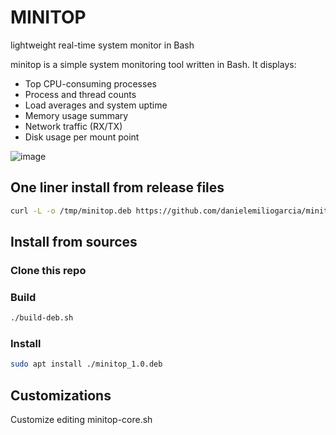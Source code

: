 # MINITOP
lightweight real-time system monitor in Bash

minitop is a simple system monitoring tool written in Bash. It displays:

- Top CPU-consuming processes
- Process and thread counts
- Load averages and system uptime
- Memory usage summary
- Network traffic (RX/TX)
- Disk usage per mount point

![image](https://github.com/user-attachments/assets/7ad97b0c-a766-415a-9411-ca2ca885fabf)


## One liner install from release files
```bash
curl -L -o /tmp/minitop.deb https://github.com/danielemiliogarcia/minitop/releases/download/v1.0/minitop_1.0.deb && sudo apt install -y /tmp/minitop.deb && rm /tmp/minitop.deb
```

## Install from sources

### Clone this repo

### Build
```bash
./build-deb.sh
```

### Install
``` bash
sudo apt install ./minitop_1.0.deb
```

## Customizations
Customize editing minitop-core.sh

